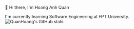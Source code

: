 👋 Hi there, I'm Hoang Anh Quan

I'm currently learning Software Engineering at FPT University.
![QuanHoang's GitHub stats](https://github-readme-stats.vercel.app/api?username=anuraghazra&show_icons=true&theme=radical)

